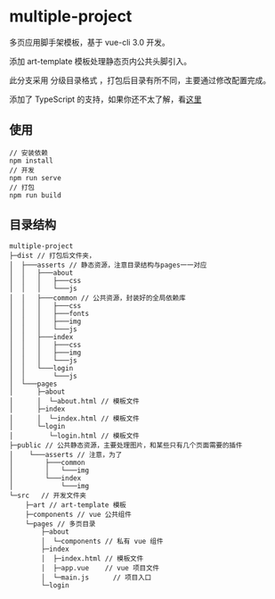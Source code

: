 # multiple-project

多页应用脚手架模板，基于 vue-cli 3.0 开发。

添加 art-template 模板处理静态页内公共头脚引入。

此分支采用 分级目录格式 ，打包后目录有所不同，主要通过修改配置完成。

添加了 TypeScript 的支持，如果你还不太了解，看[这里](https://ts.xcatliu.com/)

## 使用

```
// 安装依赖
npm install
// 开发
npm run serve
// 打包
npm run build
```

## 目录结构

```
multiple-project
├─dist // 打包后文件夹，
│  ├───asserts // 静态资源，注意目录结构与pages一一对应
│  │   ├───about
│  │   │   ├───css
│  │   │   └───js
│  │   ├───common // 公共资源，封装好的全局依赖库
│  │   │   ├───css
│  │   │   ├───fonts
│  │   │   ├───img
│  │   │   └───js
│  │   ├───index
│  │   │   ├───css
│  │   │   ├───img
│  │   │   └───js
│  │   └───login
│  │       └───js
│  └───pages
│      ├─about
│      │  └─about.html // 模板文件
│      ├─index
│      │  └─index.html // 模板文件
│      └─login
│         └─login.html // 模板文件
├─public // 公共静态资源，主要处理图片，和某些只有几个页面需要的插件
│    └───asserts // 注意，为了
│        ├───common
│        │   └───img
│        └───index
│            └───img
└─src   // 开发文件夹
    ├─art // art-template 模板
    ├─components // vue 公共组件
    └─pages // 多页目录
        ├─about
        │  └─components // 私有 vue 组件
        ├─index
        │  ├─index.html // 模板文件
        │  ├─app.vue    // vue 项目文件
        │  └─main.js      // 项目入口
        └─login
```